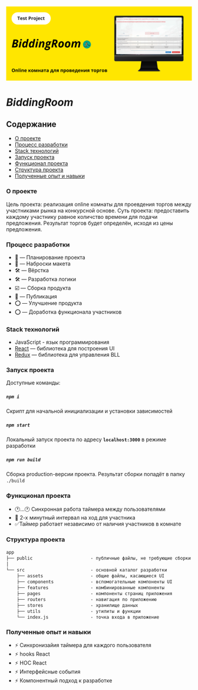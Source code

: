 <p align="center">
  <img src="src/assets/all-images/global-img/TopCover.svg" alt="Project-logo" title="BiddingRoom" width="800px">
</p>

# *BiddingRoom*

## Содержание

* [О проекте](#about)
* [Процесс разработки](#process)
* [Staсk технологий](#stack)
* [Запуск проекта](#launch)
* [Функционал проекта](#functionality)
* [Структура проекта](#structure)
* [Полученные опыт и навыки](#experience)

<a name="about"></a>
### О проекте
Цель проекта: реализация online комнаты для проевдения торгов между участниками рынка на конкурсной основе. Суть проекта: предоставить каждому участнику равное количство времени для подачи предложения. Результат торгов будет определён, исходя из цены предложения.

<a name="process"></a>
### Процесс разработки
* 📌 — Планирование проекта
* 📌 — Наброски макета
* 🛠 — Вёрстка
* 🛠 — Разработка логики
* ☑️ — Сборка продукта
* 🚀 — Публикация
* ⭕ — Улучшение продукта
* ⭕ — Доработка функционала участников

<a name="stack"></a>
### Staсk технологий
* JavaScript - язык программирования
* [React](https://reactjs.org) — библиотека для построения UI
* [Redux](https://redux.js.org) — библиотека для управления BLL

<a name="launch"></a>
### Запуск проекта

Доступные команды:

##### `npm i`
Скрипт для начальной инициализации и установки зависимостей

##### `npm start`
Локальный запуск проекта по адресу **`localhost:3000`** в режиме разработки

##### `npm run build`
Сборка production-версии проекта. Результат сборки попадёт в папку `./build`


<a name="functionality"></a>
### Функционал проекта
- 🕐...🕐 Синхронная работа таймера между пользователями
- 👤 2-х минутный интервал на ход для участника
- ✅Таймер работает независимо от наличия участников в комнате


<a name="structure"></a>
### Структура проекта

```
app                      
├── public                      - публичные файлы, не требующие сборки
│                     
└── src                         - основной каталог разработки               
    ├── assets                  - общие файлы, касающиеся UI
    ├── components              - вспомогательные компоненты UI
    ├── features                - комбинированные компоненты
    ├── pages                   - компоненты страниц приложения
    ├── routers                 - навигация по приложению
    ├── stores                  - хранилище данных
    ├── utils                   - утилиты и функции
    └── index.js                - точка входа в приложение
```

<a name="experience"></a>
### Полученные опыт и навыки
- ⚡️ Синхронизайия таймера для каждого пользователя
- ⚡️ hooks React
- ⚡️ HOC React
- ⚡️ Интерфейсные события
- ⚡️ Компонентный подход к разработке